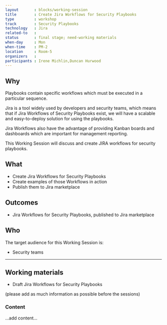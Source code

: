 ```yaml
---
layout       : blocks/working-session
title        : Create Jira Workflows for Security Playbooks
type         : workshop
track        : Security Playbooks
technology   : Jira
related-to   :
status       : final stage; need-working materials
when-day     : Mon
when-time    : PM-2
location     : Room-5
organizers   :
participants : Irene Michlin,Duncan Hurwood
---
```


## Why

Playbooks contain specific workflows which must be executed in a particular sequence.

Jira is a tool widely used by developers and security teams, which means that if Jira Workflows of Security Playbooks exist, we will have a scalable and easy-to-deploy solution for using the playbooks.

Jira Workflows also have the advantage of providing Kanban boards and dashboards which are important for management reporting.

This Working Session will discuss and create JIRA workflows for security playbooks.

## What

 - Create Jira Workflows for Security Playbooks
 - Create examples of those Workflows in action
 - Publish them to Jira marketplace
 
## Outcomes

- Jira Workflows for Security Playbooks, published to Jira marketplace

## Who

The target audience for this Working Session is:

 - Security teams
 
--- 

## Working materials

- Draft Jira Workflows for Security Playbooks

(please add as much information as possible before the sessions)

### Content

...add content...

